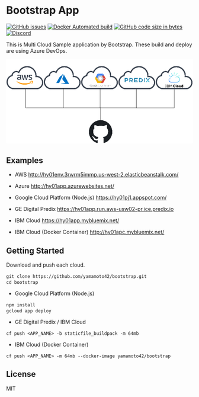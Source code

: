 # Bootstrap App

[![GitHub issues](https://img.shields.io/github/issues/yamamoto42/bootstrap.svg)](https://github.com/yamamoto42/bootstrap)
[![Docker Automated build](https://img.shields.io/docker/automated/yamamoto42/bootstrap.svg)](https://hub.docker.com/r/yamamoto42/bootstrap/)
[![GitHub code size in bytes](https://img.shields.io/github/languages/code-size/yamamoto42/bootstrap.svg)](https://github.com/yamamoto42/bootstrap)
[![Discord](https://img.shields.io/discord/492866063051128852.svg)](https://discordapp.com/channels/492866063051128852)

This is Multi Cloud Sample application by Bootstrap.
These build and deploy are using Azure DevOps.

![multicloud](./images/multicloud.png)

## Examples

- AWS <http://hy01env.3rwrm5immp.us-west-2.elasticbeanstalk.com/>

- Azure <http://hy01app.azurewebsites.net/>

- Google Cloud Platform (Node.js) <https://hy01pj1.appspot.com/>

- GE Digital Predix <https://hy01app.run.aws-usw02-pr.ice.predix.io>

- IBM Cloud <https://hy01app.mybluemix.net/>

- IBM Cloud (Docker Container) <http://hy01apc.mybluemix.net/>

## Getting Started

Download and push each cloud.
```
git clone https://github.com/yamamoto42/bootstrap.git
cd bootstrap
```

- Google Cloud Platform (Node.js)
```
npm install
gcloud app deploy
```

- GE Digital Predix / IBM Cloud
```
cf push <APP_NAME> -b staticfile_buildpack -m 64mb
```

- IBM Cloud (Docker Container)
```
cf push <APP_NAME> -m 64mb --docker-image yamamoto42/bootstrap
```

## License

MIT
